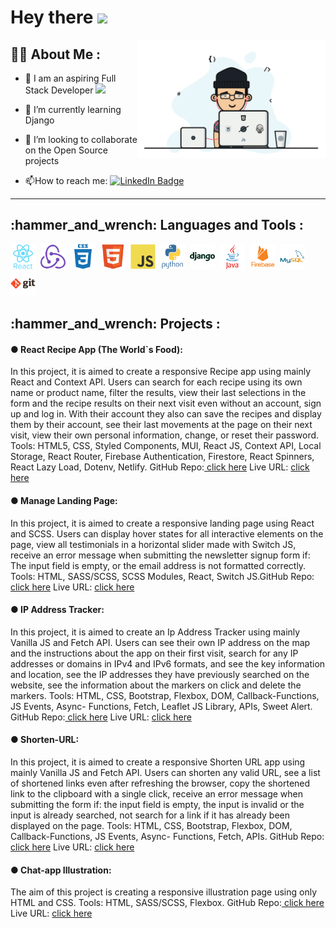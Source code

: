 
<h1>
  Hey there
  <img src="https://media.giphy.com/media/hvRJCLFzcasrR4ia7z/giphy.gif" width="30px"/>
</h1>

<img src="gif.gif" width="300" align="right"  />

## :man_technologist: About Me :

- 🔭 I am an aspiring Full Stack Developer <img src="https://media.giphy.com/media/WUlplcMpOCEmTGBtBW/giphy.gif" width="30" >
- 🌱 I’m currently learning Django
- 👯 I’m looking to collaborate on the Open Source projects

- :mailbox:How to reach me:  <a href="https://www.linkedin.com/in/mubeydealpkilic"> <img src="https://img.shields.io/badge/LinkedIn-blue?style=for-the-badge&logo=linkedin&logoColor=white" width="80" height="20" alt="LinkedIn Badge"/> </a>  
---

<h2>:hammer_and_wrench: Languages and Tools :</h2>
<div>
  <div>
  <img src="https://github.com/devicons/devicon/blob/master/icons/react/react-original-wordmark.svg" title="React" alt="React" width="40" height="40"/>&nbsp;
  <img src="https://github.com/devicons/devicon/blob/master/icons/redux/redux-original.svg" title="Redux" alt="Redux " width="40" height="40"/>&nbsp;
  <img src="https://github.com/devicons/devicon/blob/master/icons/css3/css3-plain-wordmark.svg"  title="CSS3" alt="CSS" width="40" height="40"/>&nbsp;
  <img src="https://github.com/devicons/devicon/blob/master/icons/html5/html5-original.svg" title="HTML5" alt="HTML" width="40" height="40"/>&nbsp;
  <img src="https://github.com/devicons/devicon/blob/master/icons/javascript/javascript-original.svg" title="JavaScript" alt="JavaScript" width="40" height="40"/>&nbsp;
  <img src="https://raw.githubusercontent.com/devicons/devicon/1119b9f84c0290e0f0b38982099a2bd027a48bf1/icons/python/python-original-wordmark.svg" title="Python" alt="Python" width="40" height="40"/>&nbsp;
   <img src="https://raw.githubusercontent.com/devicons/devicon/1119b9f84c0290e0f0b38982099a2bd027a48bf1/icons/django/django-plain-wordmark.svg" title="Django" alt="Django" width="40" height="40"/>&nbsp;
  <img src="https://github.com/devicons/devicon/blob/master/icons/java/java-original-wordmark.svg" title="Java" alt="Java" width="40" height="40"/>&nbsp;
  <img src="https://github.com/devicons/devicon/blob/master/icons/firebase/firebase-plain-wordmark.svg" title="Firebase" alt="Firebase" width="40" height="40"/>&nbsp;
  <img src="https://github.com/devicons/devicon/blob/master/icons/mysql/mysql-original-wordmark.svg" title="MySQL"  alt="MySQL" width="40" height="40"/>&nbsp;
  <img src="https://github.com/devicons/devicon/blob/master/icons/git/git-original-wordmark.svg" title="Git" alt="Git" width="40" height="40"/>
  </div>
</div>

<h2>:hammer_and_wrench: Projects :</h2>
<h4>●   React Recipe App (The World`s Food):</h4>
<p> In this project, it is aimed to create a responsive Recipe app using mainly React and Context API. Users can search for each recipe using its own name or product name, filter the results, view their last selections in the form and the recipe results on their next visit even without an account, sign up and log in. With their account they also can save the recipes and display them by their account, see their last movements at the page on their next visit, view their own personal information, change, or reset their password. Tools: HTML5, CSS, Styled Components, MUI, React JS, Context API, Local Storage, React Router, Firebase Authentication, Firestore, React Spinners, React Lazy Load, Dotenv, Netlify. GitHub Repo:<a href=" github.com/aLpSabre/React-Recipe-App"> click here<a/> Live URL: <a href="theworldsfood.netlify.app/"> click here</a> </p>
<h4>●   Manage Landing Page:</h4>
<p>In this project, it is aimed to create a responsive landing page using React and SCSS. Users can display hover states for all interactive elements on the page, view all testimonials in a horizontal slider made with Switch JS, receive an error message when submitting the newsletter signup form if: The input field is empty, or the email address is not formatted correctly. Tools: HTML, SASS/SCSS, SCSS Modules, React, Switch JS.GitHub Repo:<a href=" alpsabre.github.io/manage-landing-page/"> click here<a/> Live URL: <a href="theworldsfood.netlify.app/"> click here</a></p>
<h4>●   IP Address Tracker:</h4>
<p>  In this project, it is aimed to create an Ip Address Tracker using mainly Vanilla JS and Fetch API. Users can see their own IP address on the map and the instructions about the app on their first visit, search for any IP addresses or domains in IPv4 and IPv6 formats, and see the key information and location, see the IP addresses they have previously searched on the website, see the information about the markers on click and delete the markers. Tools: HTML, CSS, Bootstrap, Flexbox, DOM, Callback-Functions, JS Events, Async- Functions, Fetch, Leaflet JS Library, APIs, Sweet Alert. GitHub Repo:<a href=" github.com/aLpSabre/IP-Adress-Tracker/"> click here<a/> Live URL: <a href="ip-trackerr.netlify.app/">click here</a> </p>
<h4>●  	Shorten-URL:</h4>
<p>  In this project, it is aimed to create a responsive Shorten URL app using mainly Vanilla JS and Fetch API. Users can shorten any valid URL, see a list of shortened links even after refreshing the browser, copy the shortened link to the clipboard with a single click, receive an error message when submitting the form if: the input field is empty, the input is invalid or the input is already searched, not search for a link if it has already been displayed on the page.  Tools: HTML, CSS, Bootstrap, Flexbox, DOM, Callback-Functions, JS Events, Async- Functions, Fetch, APIs. GitHub Repo:<a href=" github.com/aLpSabre/Shorten-URL"> click here<a/> Live URL: <a href="alpsabre.github.io/Shorten-URL/">click here<a/>  </p>
<h4>●  Chat-app Illustration:</h4>
<p> The aim of this project is creating a responsive illustration page using only HTML and CSS. Tools: HTML, SASS/SCSS, Flexbox.  GitHub Repo:<a href=" github.com/aLpSabre/Frontend-Mentor-Projects/tree/main/chat-app-css-illustration-master"> click here<a/> Live URL: <a href="alpsabre.github.io/Frontend-Mentor-Projects/chat-app-css-illustration-master/">click here<a/>  </p>



